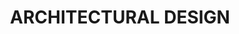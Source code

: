 ---
type: page
layout: design-portfolio
title: 'ARCHITECTURAL DESIGN'
url: /our-portfolio
params:
page-status: 'design-portfolio'
pageImage: 'https://res.cloudinary.com/animated-eagle/image/upload/v1552441075/OnPoint%20Custom%20Homes/OnPoint-Custom-Homes-00065-1400x1080.jpg'
pageTitle: 'ARCHITECTURAL DESIGN'
---